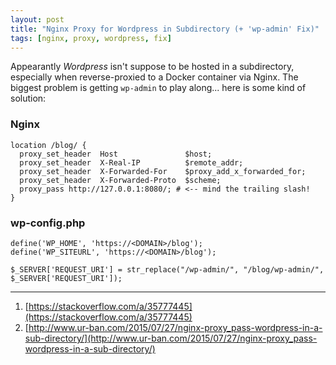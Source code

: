```yaml
---
layout: post
title: "Nginx Proxy for Wordpress in Subdirectory (+ 'wp-admin' Fix)"
tags: [nginx, proxy, wordpress, fix]
---
```


Appearantly *Wordpress* isn't suppose to be hosted in a subdirectory, especially when reverse-proxied to a Docker container via Nginx.
The biggest problem is getting `wp-admin` to play along... here is some kind of solution:

### Nginx
```
location /blog/ {
  proxy_set_header  Host               $host;
  proxy_set_header  X-Real-IP          $remote_addr;
  proxy_set_header  X-Forwarded-For    $proxy_add_x_forwarded_for;
  proxy_set_header  X-Forwarded-Proto  $scheme;
  proxy_pass http://127.0.0.1:8080/; # <-- mind the trailing slash!
}
```

### wp-config.php
```
define('WP_HOME', 'https://<DOMAIN>/blog');
define('WP_SITEURL', 'https://<DOMAIN>/blog');

$_SERVER['REQUEST_URI'] = str_replace("/wp-admin/", "/blog/wp-admin/",  $_SERVER['REQUEST_URI']);
```

---
1. [https://stackoverflow.com/a/35777445](https://stackoverflow.com/a/35777445)
2. [http://www.ur-ban.com/2015/07/27/nginx-proxy_pass-wordpress-in-a-sub-directory/](http://www.ur-ban.com/2015/07/27/nginx-proxy_pass-wordpress-in-a-sub-directory/)
